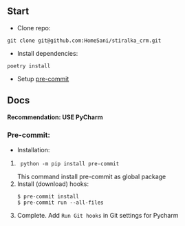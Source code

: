 ## Start
- Clone repo:
```shell
git clone git@github.com:HomeSani/stiralka_crm.git
```
- Install dependencies:
```shell
poetry install
```
- Setup [pre-commit](#pre-commit)

## Docs
**Recommendation: USE PyCharm**

### Pre-commit:
- Installation:
1. ```shell
    python -m pip install pre-commit
    ```
    This command install pre-commit as global package
2. Install (download) hooks:
    ```shell
    $ pre-commit install
    $ pre-commit run --all-files
    ```
3. Complete. Add ```Run Git hooks``` in Git settings for Pycharm
